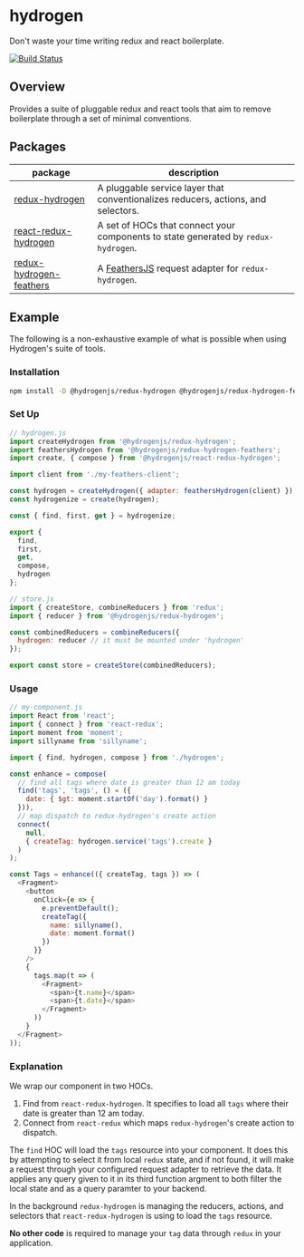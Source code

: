 # hydrogen

Don't waste your time writing redux and react boilerplate.

[![Build Status](https://travis-ci.org/Lemonpeach/hydrogen.svg?branch=master)](https://travis-ci.org/Lemonpeach/hydrogen)

## Overview

Provides a suite of pluggable redux and react tools that aim to remove boilerplate through a set of minimal conventions.

## Packages

| package  | description  |
|---|---|
| [redux-hydrogen](packages/redux-hydrogen/README.md)  | A pluggable service layer that conventionalizes reducers, actions, and selectors. |
| [react-redux-hydrogen](packages/react-redux-hydrogen/README.md) | A set of HOCs that connect your components to state generated by `redux-hydrogen`. |
| [redux-hydrogen-feathers](packages/redux-hydrogen-feathers/README.md) | A [FeathersJS](https://feathersjs.com/) request adapter for `redux-hydrogen`.  |

## Example

The following is a non-exhaustive example of what is possible when using Hydrogen's suite of tools.

### Installation

```bash
npm install -D @hydrogenjs/redux-hydrogen @hydrogenjs/redux-hydrogen-feathers @hydrogenjs/react-redux-hydrogen
```

### Set Up


```js
// hydrogen.js
import createHydrogen from '@hydrogenjs/redux-hydrogen';
import feathersHydrogen from '@hydrogenjs/redux-hydrogen-feathers';
import create, { compose } from '@hydrogenjs/react-redux-hydrogen';

import client from './my-feathers-client';

const hydrogen = createHydrogen({ adapter: feathersHydrogen(client) });
const hydrogenize = create(hydrogen);

const { find, first, get } = hydrogenize;

export {
  find,
  first,
  get,
  compose,
  hydrogen
};
```

```js
// store.js
import { createStore, combineReducers } from 'redux';
import { reducer } from '@hydrogenjs/redux-hydrogen';

const combinedReducers = combineReducers({
  hydrogen: reducer // it must be mounted under 'hydrogen'
});

export const store = createStore(combinedReducers);
```

### Usage

```js
// my-component.js
import React from 'react';
import { connect } from 'react-redux';
import moment from 'moment';
import sillyname from 'sillyname';

import { find, hydrogen, compose } from './hydrogen';

const enhance = compose(
  // find all tags where date is greater than 12 am today
  find('tags', 'tags', () = ({
    date: { $gt: moment.startOf('day').format() }
  })),
  // map dispatch to redux-hydrogen's create action
  connect(
    null,
    { createTag: hydrogen.service('tags').create }
  )
);

const Tags = enhance(({ createTag, tags }) => (
  <Fragment>
    <button
      onClick={e => {
        e.preventDefault();
        createTag({
          name: sillyname(),
          date: moment.format()
        })
      }}
    />
    {
      tags.map(t => (
        <Fragment>
          <span>{t.name}</span>
          <span>{t.date}</span>
        </Fragment>
      ))
    }
  </Fragment>
));
```

### Explanation

We wrap our component in two HOCs.

1. Find from `react-redux-hydrogen`. It specifies to load all `tags` where their date is greater than 12 am today.
2. Connect from `react-redux` which maps `redux-hydrogen`'s create action to dispatch.

The `find` HOC will load the `tags` resource into your component. It does this by attempting to select it from local `redux` state, and if not found, it will make a request through your configured request adapter to retrieve the data. It applies any query given to it in its third function argment to both filter the local state and as a query paramter to your backend.

In the background `redux-hydrogen` is managing the reducers, actions, and selectors that `react-redux-hydrogen` is using to load the `tags` resource.

**No other code** is required to manage your `tag` data through `redux` in your application.
